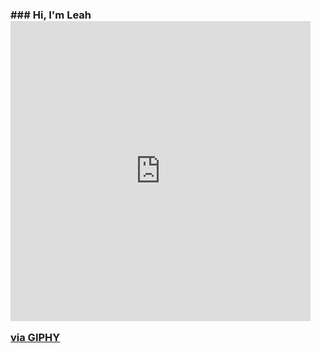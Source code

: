 ### ### Hi, I'm Leah <iframe src="https://giphy.com/embed/mDLek2Pl1Q9PwH0dXd" width="480" height="480" frameBorder="0" class="giphy-embed" allowFullScreen></iframe><p><a href="https://giphy.com/gifs/Smileyworld-smiley-smileyworld-smileytheoriginal-mDLek2Pl1Q9PwH0dXd">via GIPHY</a></p>

<!--
**LeahE128/LeahE128** is a ✨ _special_ ✨ repository because its `README.md` (this file) appears on your GitHub profile.

Here are some ideas to get you started:

- 🔭 I’m currently working on ...
- 🌱 I’m currently learning ...
- 👯 I’m looking to collaborate on ...
- 🤔 I’m looking for help with ...
- 💬 Ask me about ...
- 📫 How to reach me: ...
- 😄 Pronouns: ...
- ⚡ Fun fact: ...
-->
